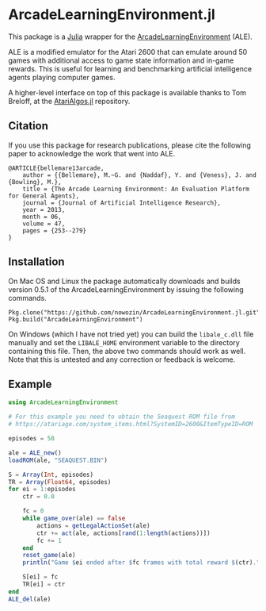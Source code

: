 
# ArcadeLearningEnvironment.jl

This package is a [Julia](http://julialang.org/) wrapper for the
[ArcadeLearningEnvironment](http://www.arcadelearningenvironment.org/) (ALE).

ALE is a modified emulator for the Atari 2600 that can emulate around 50 games
with additional access to game state information and in-game rewards.
This is useful for learning and benchmarking artificial intelligence agents
playing computer games.

A higher-level interface on top of this package is available thanks to Tom
Breloff, at the [AtariAlgos.jl](https://github.com/tbreloff/AtariAlgos.jl)
repository.

## Citation

If you use this package for research publications, please cite the following
paper to acknowledge the work that went into ALE.

```
@ARTICLE{bellemare13arcade,
	author = {{Bellemare}, M.~G. and {Naddaf}, Y. and {Veness}, J. and {Bowling}, M.},
	title = {The Arcade Learning Environment: An Evaluation Platform for General Agents},
	journal = {Journal of Artificial Intelligence Research},
	year = 2013,
	month = 06,
	volume = 47,
	pages = {253--279}
}
```

## Installation

On Mac OS and Linux the package automatically downloads and builds version
0.5.1 of the ArcadeLearningEnvironment by issuing the following commands.

```
Pkg.clone("https://github.com/nowozin/ArcadeLearningEnvironment.jl.git")
Pkg.build("ArcadeLearningEnvironment")
```

On Windows (which I have not tried yet) you can build the `libale_c.dll` file
manually and set the `LIBALE_HOME` environment variable to the directory
containing this file.  Then, the above two commands should work as well.  Note
that this is untested and any correction or feedback is welcome.


## Example

```julia
using ArcadeLearningEnvironment

# For this example you need to obtain the Seaquest ROM file from
# https://atariage.com/system_items.html?SystemID=2600&ItemTypeID=ROM

episodes = 50

ale = ALE_new()
loadROM(ale, "SEAQUEST.BIN")

S = Array(Int, episodes)
TR = Array(Float64, episodes)
for ei = 1:episodes
    ctr = 0.0

    fc = 0
    while game_over(ale) == false
        actions = getLegalActionSet(ale)
        ctr += act(ale, actions[rand(1:length(actions))])
        fc += 1
    end
    reset_game(ale)
    println("Game $ei ended after $fc frames with total reward $(ctr).")

    S[ei] = fc
    TR[ei] = ctr
end
ALE_del(ale)
```


